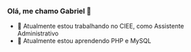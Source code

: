 ### Olá, me chamo Gabriel 👋

- 🔭 Atualmente estou trabalhando no CIEE, como Assistente Administrativo
- 🌱 Atualmente estou aprendendo PHP e MySQL

 
